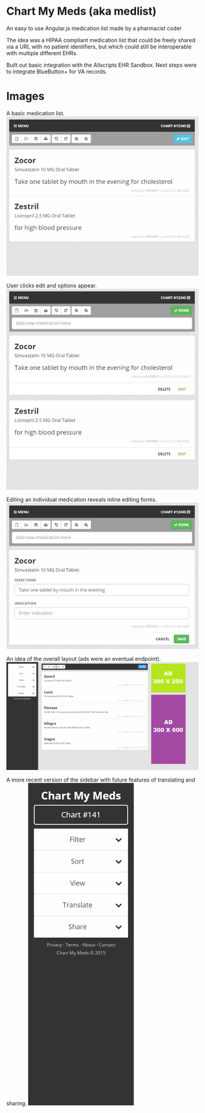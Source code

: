 # Chart My Meds (aka medlist)
An easy to use Angular.js medication list made by a pharmacist coder

The idea was a HIPAA compliant medication list that could be freely shared via a URL with no patient identifiers, but which could still be interoperable with multiple different EHRs.

Built out basic integration with the Allscripts EHR Sandbox. Next steps were to integrate BlueButton+ for VA records.

# Images
A basic medication list.
![1](assets/capture1.png)

User clicks edit and options appear.
![1](assets/capture2.png)

Editing an individual medication reveals inline editing forms.
![1](assets/capture3.png)

An idea of the overall layout (ads were an eventual endpoint).
![1](assets/capture4.png)

A more recent version of the sidebar with future features of translating and sharing.
![1](assets/capture5.png)
